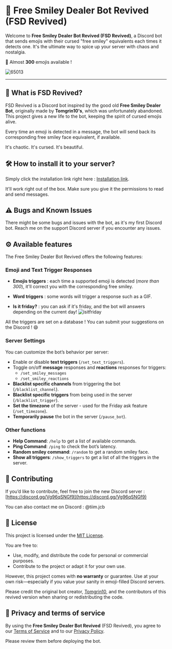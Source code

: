# 🗿 Free Smiley Dealer Bot Revived (FSD Revived)

Welcome to **Free Smiley Dealer Bot Revived (FSD Revived)**, a Discord bot that sends emojis with their cursed "free smiley" equivalents each times it detects one. It's the ultimate way to spice up your server with chaos and nostalgia.

🎉 Almost **300** emojis available !

![65013](https://github.com/user-attachments/assets/5437433f-68b3-4d1f-9569-51a4bbd26ba1)

---

## 🌟 What is FSD Revived?

FSD Revived is a Discord bot inspired by the good old **Free Smiley Dealer Bot**, originally made by **Tomgrin10's**, which was unfortunately abandoned. This project gives a new life to the bot, keeping the spirit of cursed emojis alive. 

Every time an emoji is detected in a message, the bot will send back its corresponding free smiley face equivalent, if available.

It's chaotic. It's cursed. It's beautiful.


## 🛠 How to install it to your server? 

Simply click the installation link right here : [Installation link](https://discord.com/oauth2/authorize?client_id=1313839534324318290).

It'll work right out of the box. Make sure you give it the permissions to read and send messages.


## ⚠️ Bugs and Known Issues

There might be some bugs and issues with the bot, as it's my first Discord bot. Reach me on the support Discord server if you encounter any issues.

## ⚙️ Available features

The Free Smiley Dealer Bot Revived offers the following features:

### Emoji and Text Trigger Responses
- **Emojis triggers** : each time a supported emoji is detected (*more than 300*), it'll correct you with the corresponding free smiley.
- **Word triggers** : some words will trigger a response such as a GIF.
 
- **Is it friday?** : you can ask if it's friday, and the bot will answers depending on the current day!
  ![isitfriday](https://github.com/user-attachments/assets/bc50ca9e-c118-4180-872b-4b85c9800bbb)
 

All the triggers are set on a database ! You can submit your suggestions on the Discord ! 😄

### Server Settings

You can customize the bot’s behavior per server:
- Enable or disable **text triggers** (`/set_text_triggers`).
- Toggle on/off **message** responses and **reactions** responses for triggers:
  - `/set_smiley_messages`
  - `/set_smiley_reactions`
- **Blacklist specific channels** from triggering the bot (`/blacklist_channel`).
- **Blacklist specific triggers** from being used in the server (`/blacklist_trigger`).
- **Set the timezone** of the server - used for the Friday ask feature (`/set_timezone`).
- **Temporarily pause** the bot in the server (`/pause_bot`).

### Other functions

- **Help Command**: `/help` to get a list of available commands.
- **Ping Command**: `/ping` to check the bot’s latency.
- **Random smiley command**: `/random` to get a random smiley face.
- **Show all triggers**: `/show_triggers` to get a list of all the triggers in the server.

## 💬 Contributing

If you’d like to contribute, feel free to join the new Discord server : [https://discord.gg/Vg96qSNGf9](https://discord.gg/Vg96qSNGf9)

You can also contact me on Discord : @tiim.jcb

## 📝 License

This project is licensed under the [MIT License](https://opensource.org/licenses/MIT).

You are free to:

- Use, modify, and distribute the code for personal or commercial purposes.
- Contribute to the project or adapt it for your own use.

However, this project comes with **no warranty** or guarantee. Use at your own risk—especially if you value your sanity in emoji-filled Discord servers.

Please credit the original bot creator, [Tomgrin10](https://github.com/tomgrin10), and the contributors of this revived version when sharing or redistributing the code.

## 👀 Privacy and terms of service

By using the **Free Smiley Dealer Bot Revived** (FSD Revived), you agree to our [Terms of Service](TERMS.md) and to our [Privacy Policy](PRIVACY.md).

Please review them before deploying the bot.
